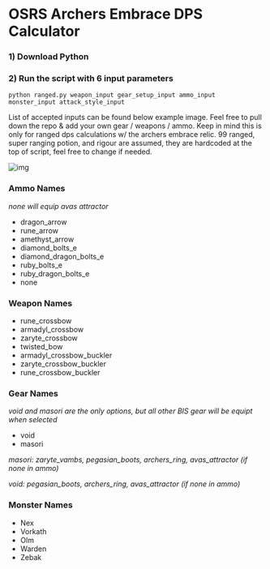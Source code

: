 
# OSRS Archers Embrace DPS Calculator

### 1) Download Python
### 2) Run the script with 6 input parameters
```python ranged.py weapon_input gear_setup_input ammo_input monster_input attack_style_input```

List of accepted inputs can be found below example image. Feel free to pull down the repo & add your own gear / weapons / ammo. Keep in mind this is only for ranged dps calculations w/ the archers embrace relic. 99 ranged, super ranging potion, and rigour are assumed, they are hardcoded at the top of script, feel free to change if needed.

![img](https://i.gyazo.com/6715d1713f369298ec463c3b7b53f48b.png)

### Ammo Names
_none will equip avas attractor_
- dragon_arrow
- rune_arrow
- amethyst_arrow
- diamond_bolts_e
- diamond_dragon_bolts_e
- ruby_bolts_e
- ruby_dragon_bolts_e
- none

### Weapon Names
- rune_crossbow
- armadyl_crossbow
- zaryte_crossbow
- twisted_bow
- armadyl_crossbow_buckler
- zaryte_crossbow_buckler
- rune_crossbow_buckler

### Gear Names
_void and masori are the only options, but all other BIS gear will be equipt when selected_
- void
- masori

_masori:
zaryte_vambs, pegasian_boots, archers_ring, avas_attractor (if none in ammo)_

_void:
pegasian_boots, archers_ring, avas_attractor (if none in ammo)_


### Monster Names
- Nex
- Vorkath
- Olm
- Warden
- Zebak


